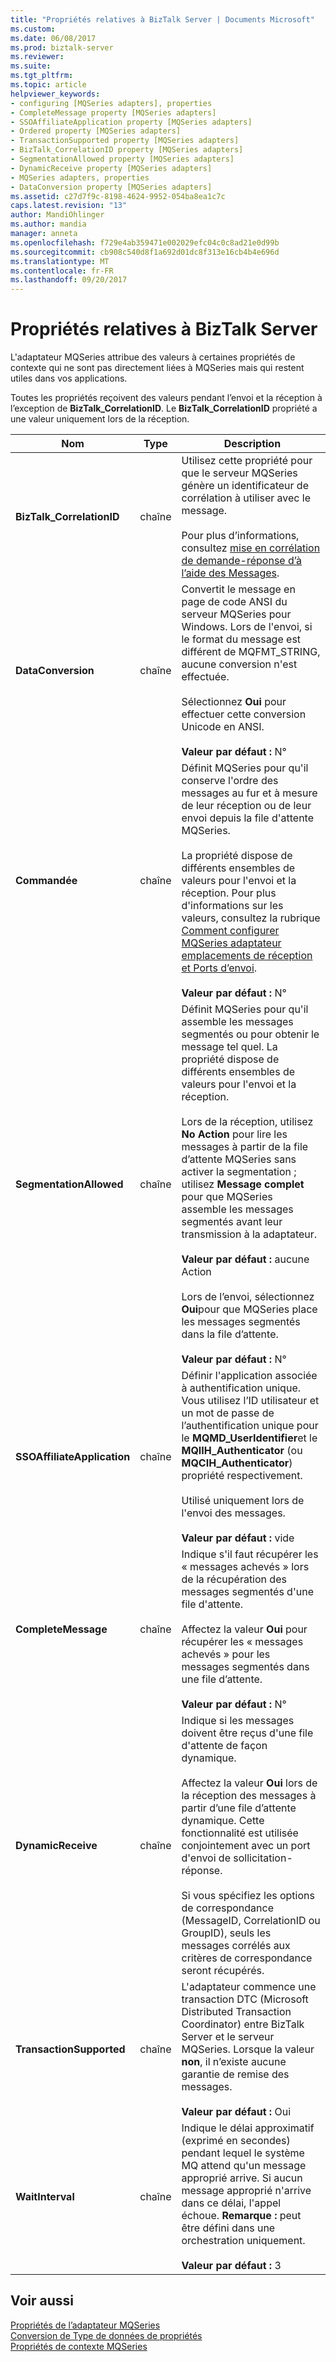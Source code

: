 ```yaml
---
title: "Propriétés relatives à BizTalk Server | Documents Microsoft"
ms.custom: 
ms.date: 06/08/2017
ms.prod: biztalk-server
ms.reviewer: 
ms.suite: 
ms.tgt_pltfrm: 
ms.topic: article
helpviewer_keywords:
- configuring [MQSeries adapters], properties
- CompleteMessage property [MQSeries adapters]
- SSOAffiliateApplication property [MQSeries adapters]
- Ordered property [MQSeries adapters]
- TransactionSupported property [MQSeries adapters]
- BizTalk_CorrelationID property [MQSeries adapters]
- SegmentationAllowed property [MQSeries adapters]
- DynamicReceive property [MQSeries adapters]
- MQSeries adapters, properties
- DataConversion property [MQSeries adapters]
ms.assetid: c27d7f9c-8198-4624-9952-054ba8ea1c7c
caps.latest.revision: "13"
author: MandiOhlinger
ms.author: mandia
manager: anneta
ms.openlocfilehash: f729e4ab359471e002029efc04c0c8ad21e0d99b
ms.sourcegitcommit: cb908c540d8f1a692d01dc8f313e16cb4b4e696d
ms.translationtype: MT
ms.contentlocale: fr-FR
ms.lasthandoff: 09/20/2017
---
```

# <a name="properties-related-to-biztalk-server"></a>Propriétés relatives à BizTalk Server
L'adaptateur MQSeries attribue des valeurs à certaines propriétés de contexte qui ne sont pas directement liées à MQSeries mais qui restent utiles dans vos applications.  
  
 Toutes les propriétés reçoivent des valeurs pendant l’envoi et la réception à l’exception de **BizTalk_CorrelationID**. Le **BizTalk_CorrelationID** propriété a une valeur uniquement lors de la réception.  
  
|Nom|Type| Description|  
|----------|----------|-----------------|  
|**BizTalk_CorrelationID**|chaîne|Utilisez cette propriété pour que le serveur MQSeries génère un identificateur de corrélation à utiliser avec le message.<br /><br /> Pour plus d’informations, consultez [mise en corrélation de demande-réponse d’à l’aide des Messages](../core/correlating-messages-using-request-reply.md).|  
|**DataConversion**|chaîne|Convertit le message en page de code ANSI du serveur MQSeries pour Windows. Lors de l'envoi, si le format du message est différent de MQFMT_STRING, aucune conversion n'est effectuée.<br /><br /> Sélectionnez **Oui** pour effectuer cette conversion Unicode en ANSI.<br /><br /> **Valeur par défaut :** N°|  
|**Commandée**|chaîne|Définit MQSeries pour qu'il conserve l'ordre des messages au fur et à mesure de leur réception ou de leur envoi depuis la file d'attente MQSeries.<br /><br /> La propriété dispose de différents ensembles de valeurs pour l'envoi et la réception. Pour plus d'informations sur les valeurs, consultez la rubrique [Comment configurer MQSeries adaptateur emplacements de réception et Ports d’envoi](../core/how-to-configure-mqseries-adapter-receive-locations-and-send-ports.md).<br /><br /> **Valeur par défaut :** N°|  
|**SegmentationAllowed**|chaîne|Définit MQSeries pour qu'il assemble les messages segmentés ou pour obtenir le message tel quel. La propriété dispose de différents ensembles de valeurs pour l'envoi et la réception.<br /><br /> Lors de la réception, utilisez **No Action** pour lire les messages à partir de la file d’attente MQSeries sans activer la segmentation ; utilisez **Message complet** pour que MQSeries assemble les messages segmentés avant leur transmission à la adaptateur.<br /><br /> **Valeur par défaut :** aucune Action<br /><br /> Lors de l’envoi, sélectionnez **Oui**pour que MQSeries place les messages segmentés dans la file d’attente.<br /><br /> **Valeur par défaut :** N°|  
|**SSOAffiliateApplication**|chaîne|Définir l'application associée à authentification unique. Vous utilisez l’ID utilisateur et un mot de passe de l’authentification unique pour le **MQMD_UserIdentifier**et le **MQIIH_Authenticator** (ou **MQCIH_Authenticator**) propriété respectivement.<br /><br /> Utilisé uniquement lors de l'envoi des messages.<br /><br /> **Valeur par défaut :** vide|  
|**CompleteMessage**|chaîne|Indique s'il faut récupérer les « messages achevés » lors de la récupération des messages segmentés d'une file d'attente.<br /><br /> Affectez la valeur **Oui** pour récupérer les « messages achevés » pour les messages segmentés dans une file d’attente.<br /><br /> **Valeur par défaut :** N°|  
|**DynamicReceive**|chaîne|Indique si les messages doivent être reçus d'une file d'attente de façon dynamique.<br /><br /> Affectez la valeur **Oui** lors de la réception des messages à partir d’une file d’attente dynamique. Cette fonctionnalité est utilisée conjointement avec un port d'envoi de sollicitation-réponse.<br /><br /> Si vous spécifiez les options de correspondance (MessageID, CorrelationID ou GroupID), seuls les messages corrélés aux critères de correspondance seront récupérés.|  
|**TransactionSupported**|chaîne|L'adaptateur commence une transaction DTC (Microsoft Distributed Transaction Coordinator) entre BizTalk Server et le serveur MQSeries. Lorsque la valeur **non**, il n’existe aucune garantie de remise des messages.<br /><br /> **Valeur par défaut :** Oui|  
|**WaitInterval**|chaîne|Indique le délai approximatif (exprimé en secondes) pendant lequel le système MQ attend qu'un message approprié arrive. Si aucun message approprié n'arrive dans ce délai, l'appel échoue. **Remarque :** peut être défini dans une orchestration uniquement. <br /><br /> **Valeur par défaut :** 3|  
  
## <a name="see-also"></a>Voir aussi  
 [Propriétés de l’adaptateur MQSeries](../core/mqseries-adapter-properties.md)   
 [Conversion de Type de données de propriétés](../core/data-type-conversion-of-properties.md)   
 [Propriétés de contexte MQSeries](../core/mqseries-context-properties.md)